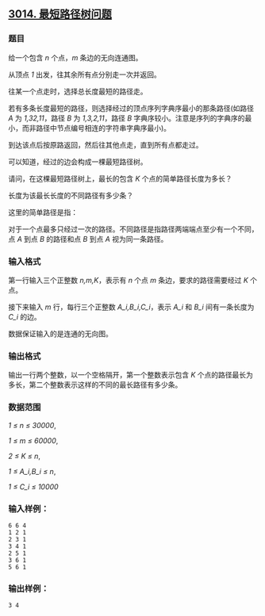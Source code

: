 ## [3014. 最短路径树问题](https://www.acwing.com/problem/content/3017/)

### 题目

给一个包含 *n* 个点，*m* 条边的无向连通图。

从顶点 *1* 出发，往其余所有点分别走一次并返回。

往某一个点走时，选择总长度最短的路径走。

若有多条长度最短的路径，则选择经过的顶点序列字典序最小的那条路径(如路径 *A* 为 *1,32,11*，路径 *B* 为 *1,3,2,11*，路径 *B* 字典序较小。注意是序列的字典序的最小，而非路径中节点编号相连的字符串字典序最小)。

到达该点后按原路返回，然后往其他点走，直到所有点都走过。

可以知道，经过的边会构成一棵最短路径树。

请问，在这棵最短路径树上，最长的包含 *K* 个点的简单路径长度为多长？

长度为该最长长度的不同路径有多少条？

这里的简单路径是指：

对于一个点最多只经过一次的路径。不同路径是指路径两端端点至少有一个不同，点 *A* 到点 *B* 的路径和点 *B* 到点 *A* 视为同一条路径。

### 输入格式

第一行输入三个正整数 *n,m,K*，表示有 *n* 个点 *m* 条边，要求的路径需要经过 *K* 个点。

接下来输入 *m* 行，每行三个正整数 *A_i,B_i,C_i*，表示 *A_i* 和 *B_i* 间有一条长度为 *C_i* 的边。

数据保证输入的是连通的无向图。

### 输出格式

输出一行两个整数，以一个空格隔开，第一个整数表示包含 *K* 个点的路径最长为多长，第二个整数表示这样的不同的最长路径有多少条。

### 数据范围

*1 ≤ n ≤ 30000*,

*1 ≤ m ≤ 60000*,

*2 ≤ K ≤ n*,

*1 ≤ A_i,B_i ≤ n*,

*1 ≤ C_i ≤ 10000*

### 输入样例：

```
6 6 4
1 2 1
2 3 1
3 4 1
2 5 1
3 6 1
5 6 1
```

### 输出样例：

```
3 4
```
